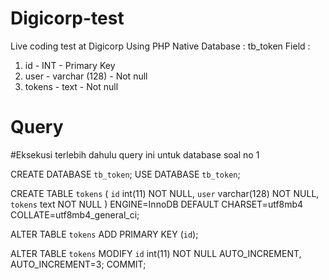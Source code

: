 # Digicorp-test
Live coding test at Digicorp 
Using PHP Native
Database : tb_token
Field : 
1. id - INT - Primary Key
2. user - varchar (128) - Not null
3. tokens - text - Not null

# Query 
#Eksekusi terlebih dahulu query ini untuk database soal no 1

CREATE DATABASE `tb_token`;
USE DATABASE `tb_token`;

CREATE TABLE `tokens` (
  `id` int(11) NOT NULL,
  `user` varchar(128) NOT NULL,
  `tokens` text NOT NULL
) ENGINE=InnoDB DEFAULT CHARSET=utf8mb4 COLLATE=utf8mb4_general_ci;

ALTER TABLE `tokens`
  ADD PRIMARY KEY (`id`);

ALTER TABLE `tokens`
  MODIFY `id` int(11) NOT NULL AUTO_INCREMENT, AUTO_INCREMENT=3;
COMMIT;
